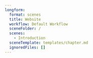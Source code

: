```yaml
---
longform:
  format: scenes
  title: Website
  workflow: Default Workflow
  sceneFolder: /
  scenes:
    - Introduction
  sceneTemplate: templates/chapter.md
  ignoredFiles: []
---
```

